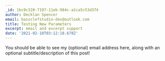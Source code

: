 ```yaml
---
_id: 1bc9c320-7197-11eb-984c-a1ca5c53d374
author: Decklan Spencer
email: bassclefstudio-dev@outlook.com
title: Testing New Parameters
excerpt: email and excerpt support
date: '2021-02-18T03:12:18.678Z'
---
```

You should be able to see my (optional) email address here, along with an optional subtitle/description of this post!

